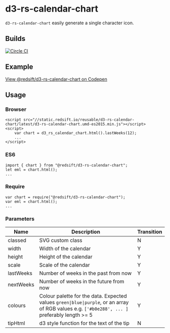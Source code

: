 # d3-rs-calendar-chart

`d3-rs-calendar-chart` easily generate a single character icon.

## Builds

[![Circle CI](https://circleci.com/gh/Redsift/d3-rs-calendar-chart.svg?style=svg)](https://circleci.com/gh/Redsift/d3-rs-calendar-chart)

## Example

[View @redsift/d3-rs-calendar-chart on Codepen](https://....)

## Usage

### Browser
	
	<script src="//static.redsift.io/reusable/d3-rs-calendar-chart/latest/d3-rs-calendar-chart.umd-es2015.min.js"></script>
	<script>
		var chart = d3_rs_calendar_chart.html().lastWeeks(12);
		...
	</script>

### ES6

	import { chart } from "@redsift/d3-rs-calendar-chart";
	let eml = chart.html();
	...
	
### Require

	var chart = require("@redsift/d3-rs-calendar-chart");
	var eml = chart.html();
	...

### Parameters

|Name|Description|Transition|
|----|-----------|----------|
|classed|SVG custom class|N|
|width| Width of the calendar| Y|
|height| Height of the calendar| Y|
|scale | Scale of the calendar | Y|
|lastWeeks| Number of weeks in the past from now| Y|
|nextWeeks| Number of weeks in the future from now | Y |
|colours| Colour palette for the data. Expected values `green\|blue\|purple`, or an array of RGB values e.g. `['#b0e288', ... ]` preferably length >= 5 | Y|
|tipHtml| d3 style function for the text of the tip| N|
